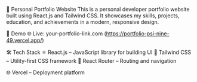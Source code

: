 🚀 Personal Portfolio Website
This is a personal developer portfolio website built using React.js and Tailwind CSS. It showcases my skills, projects, education, and achievements in a modern, responsive design.

📸 Demo
🌐 Live: your-portfolio-link.com (https://portfolio-psi-nine-49.vercel.app/)

🛠️ Tech Stack
⚛️ React.js – JavaScript library for building UI
💨 Tailwind CSS – Utility-first CSS framework
🧭 React Router – Routing and navigation

🌐 Vercel – Deployment platform

